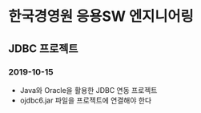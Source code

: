 # 한국경영원 응용SW 엔지니어링

## JDBC 프로젝트

### 2019-10-15

* Java와 Oracle을 활용한 JDBC 연동 프로젝트
* ojdbc6.jar 파일을 프로젝트에 연결해야 한다
